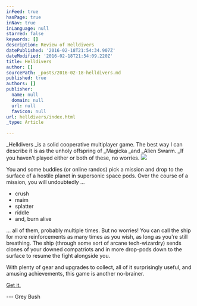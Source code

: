 ```yaml
---
inFeed: true
hasPage: true
inNav: true
inLanguage: null
starred: false
keywords: []
description: Review of Helldivers
datePublished: '2016-02-18T21:54:34.907Z'
dateModified: '2016-02-18T21:54:09.220Z'
title: Helldivers
author: []
sourcePath: _posts/2016-02-18-helldivers.md
published: true
authors: []
publisher:
  name: null
  domain: null
  url: null
  favicon: null
url: helldivers/index.html
_type: Article

---
```

_Helldivers _is a solid cooperative multiplayer game. The best way I can describe it is as the unholy offspring of _Magicka _and _Alien Swarm. _If you haven't played either or both of these, no worries. ![](https://the-grid-user-content.s3-us-west-2.amazonaws.com/1c73d08e-42cd-44c2-9139-394f5b85edfd.png)

You and some buddies (or online randos) pick a mission and drop to the surface of a hostile planet in supersonic space pods. Over the course of a mission, you will undoubtedly ...

* crush
* maim
* splatter
* riddle
* and, burn alive

... all of them, probably multiple times. But no worries! You can call the ship for more reinforcements as many times as you wish, as long as you're still breathing. The ship (through some sort of arcane tech-wizardry) sends clones of your downed compatriots and in more drop-pods down to the surface to resume the fight alongside you.

With plenty of gear and upgrades to collect, all of it surprisingly useful, and amusing achievements, this game is another no-brainer.

[Get it.][0]

--- Grey Bush

[0]: http://arrowheadgamestudios.com/games/helldivers/